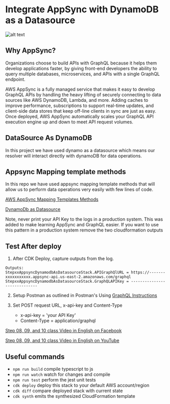 # Integrate AppSync with DynamoDB as a Datasource

![alt text](https://github.com/panacloud-modern-global-apps/full-stack-serverless-cdk/blob/main/step08_appsync_dynamodb_as_datasource_mappingtemplate_methods/img/appsync_dynamodb.png)

## Why AppSync?
Organizations choose to build APIs with GraphQL because it helps them develop applications faster, by giving front-end developers the ability to query multiple databases, microservices, and APIs with a single GraphQL endpoint.

AWS AppSync is a fully managed service that makes it easy to develop GraphQL APIs by handling the heavy lifting of securely connecting to data sources like AWS DynamoDB, Lambda, and more. Adding caches to improve performance, subscriptions to support real-time updates, and client-side data stores that keep off-line clients in sync are just as easy. Once deployed, AWS AppSync automatically scales your GraphQL API execution engine up and down to meet API request volumes.

## DataSource As DynamoDB
In this project we have used dynamo as a datasource which means our resolver will interact directly with dynamoDB for data operations.

## Appsync Mapping template methods
In this repo we have used appsync mapping template methods that will allow us to perform data operations very easily with few lines of code.


[AWS AppSync Mapping Templates Methods](https://docs.aws.amazon.com/cdk/api/latest/docs/@aws-cdk_aws-appsync.MappingTemplate.html)

[DynamoDb as Datasource](https://docs.aws.amazon.com/cdk/api/latest/docs/@aws-cdk_aws-appsync.DynamoDbDataSource.html)

Note, never print your API Key to the logs in a production system. This was added to make learning AppSync and GraphQL easier. If you want to use this pattern in a production system remove the two cloudformation outputs

## Test After deploy
1. After CDK Deploy, capture outputs from the log.
```
Outputs:
StepxxAppsyncDynamodbAsDatasourceStack.APIGraphQlURL = https://-------xxxxxxxxxxx.appsync-api.us-east-2.amazonaws.com/graphql
StepxxAppsyncDynamodbAsDatasourceStack.GraphQLAPIKey = -----------------------------
```

2. Setup Postman as outlined in Postman's Using [GraphQL Instructions](https://learning.postman.com/docs/sending-requests/supported-api-frameworks/graphql/)

3. Set POST request URL, x-api-key and Content-Type
    - x-api-key = 'your API Key'
    - Content-Type = application/graphql

[Step 08, 09, and 10 class Video in English on Facebook](https://www.facebook.com/zeeshanhanif/videos/10225337767976064)

[Step 08, 09, and 10 class Video in English on YouTube](https://www.youtube.com/watch?v=DkMpDT-gsMk)



## Useful commands

 * `npm run build`   compile typescript to js
 * `npm run watch`   watch for changes and compile
 * `npm run test`    perform the jest unit tests
 * `cdk deploy`      deploy this stack to your default AWS account/region
 * `cdk diff`        compare deployed stack with current state
 * `cdk synth`       emits the synthesized CloudFormation template
